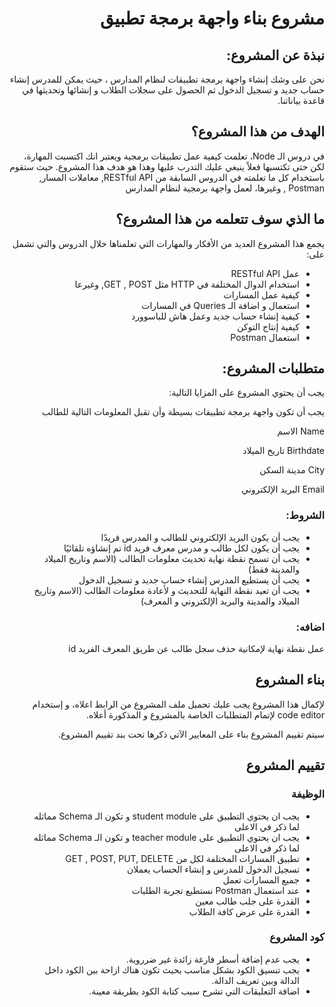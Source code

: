 <h1 dir="rtl">مشروع بناء واجهة برمجة تطبيق</h1>

<h2 dir="rtl">نبذة عن المشروع:</h2>
<p dir="rtl">
نحن على وشك إنشاء واجهة برمجة تطبيقات لنظام المدارس ، حيث يمكن للمدرس إنشاء حساب جديد و تسجيل الدخول ثم الحصول على سجلات الطلاب و إنشائها وتحديثها في قاعدة بياناتنا.
</p>

<h2 dir="rtl">الهدف من هذا المشروع؟ </h2>
<p dir="rtl">
في دروس الـ Node، تعلمت كيفية عمل تطبيقات برمجية ويعتبر انك اكتسبت المهارة، لكن حتى تكتسبها فعلاً ينبغي عليك التدرب عليها وهذا هو هدف هذا المشروع. حيث ستقوم باستخدام كل ما تعلمته في الدروس السابقة من RESTful API, معاملات المسار, Postman , وغيرها، لعمل واجهة برمجية لنظام المدارس
</p>

<h2 dir="rtl">ما الذي سوف تتعلمه من هذا المشروع؟</h2>
<p dir="rtl">
يجمع هذا المشروع العديد من الأفكار والمهارات التي تعلمناها خلال الدروس والتي تشمل على:
</p>

<div dir="rtl">
<ul dir="rtl">
<li dir="rtl">عمل RESTful API</li>
<li dir="rtl">استخدام الدوال المختلفة في  HTTP مثل GET , POST, وغيرعا</li>
<li dir="rtl">كيفية عمل المسارات</li>
<li dir="rtl">استعمال و اضافة الـ Queries في المسارات</li>
<li dir="rtl">كيفية إنشاء حساب جديد وعمل هاش للباسوورد</li>
<li dir="rtl">كيفية إنتاج التوكن </li>
<li dir="rtl">استعمال Postman </li>
</ul>
</div>

<h2 dir="rtl">متطلبات المشروع: </h2>
<p dir="rtl">
يجب أن يحتوي المشروع على المزايا التالية:
</p>
<p dir="rtl">
يجب أن تكون واجهة برمجة تطبيقات بسيطة وأن تقبل المعلومات التالية للطالب
</p>
<p dir="rtl">
Name الاسم
</p>
<p dir="rtl">
Birthdate تاريخ الميلاد
</p>
<p dir="rtl">
City مدينة السكن
</p>
<p dir="rtl">
Email البريد الإلكتروني
</p>

<h3 dir="rtl">الشروط:</h3>
<div dir="rtl">
<ul dir="rtl">
<li dir="rtl">يجب أن يكون البريد الإلكتروني للطالب و المدرس فريدًا</li>
<li dir="rtl">يجب أن يكون لكل طالب و مدرس معرف فريد id تم إنشاؤه تلقائيًا</li>
<li dir="rtl">يجب أن تسمح نقطة نهاية تحديث معلومات الطالب (الاسم وتاريخ الميلاد والمدينة فقط)</li>
<li dir="rtl">يجب أن يستطيع المدرس إنشاء حساب جديد و تسجيل الدخول </li>
<li dir="rtl">يجب أن تعيد نقطة النهاية للتحديث و لأعادة معلومات الطالب (الاسم وتاريخ الميلاد والمدينة والبريد الإلكتروني و المعرف)</li>
</ul>
</div>

<h3 dir="rtl">اضافه:</h3>
<p dir="rtl">
عمل نقطة نهاية لإمكانية حذف سجل طالب عن طريق المعرف الفريد id
</p>

<h2 dir="rtl">بناء المشروع</h2>
<p dir="rtl">
لإكمال هذا المشروع يجب عليك تحميل ملف المشروع من الرابط اعلاه، و إستخدام code editor لإتمام المتطلبات الخاصة بالمشروع و المذكورة أعلاه.
</p>
<p dir="rtl">
سيتم تقييم المشروع بناء على المعايير الآتي ذكرها تحت بند تقييم المشروع.
</p>

<h2 dir="rtl">تقييم المشروع</h2>

<h3 dir="rtl">الوظيفة</h3>
<div dir="rtl">
<ul dir="rtl">
<li dir="rtl">يجب ان يحتوي التطبيق على student module و تكون الـ Schema مماثله لما ذكر في الاعلى</li>
<li dir="rtl">يجب ان يحتوي التطبيق على teacher module و تكون الـ Schema مماثله لما ذكر في الاعلى</li>
<li dir="rtl">تطبيق المسارات المختلفة لكل من GET , POST, PUT, DELETE</li>
<li dir="rtl">تسجيل الدخول للمدرس و إنشاء الحساب يعملان</li>
<li dir="rtl">جميع المسارات تعمل</li>
<li dir="rtl">عند استعمال Postman نستطيع تجربة الطلبات</li>
<li dir="rtl">القدرة على جلب طالب معين</li>
<li dir="rtl">القدرة على عرض كافة الطلاب</li>
</ul>
</div>

<h3 dir="rtl">كود المشروع</h3>
<div dir="rtl">
<ul dir="rtl">
<li dir="rtl">يجب عدم إضافة أسطر فارغة زائدة غير ضرروية.</li>
<li dir="rtl">يجب تنسيق الكود بشكل مناسب بحيث تكون هناك ازاحة بين الكود داخل الدالة وبين تعريف الدالة.</li>
<li dir="rtl">اضافة التعليقات التي تشرح سبب كتابة الكود بطريقة معينة.</li>
</ul>
</div>